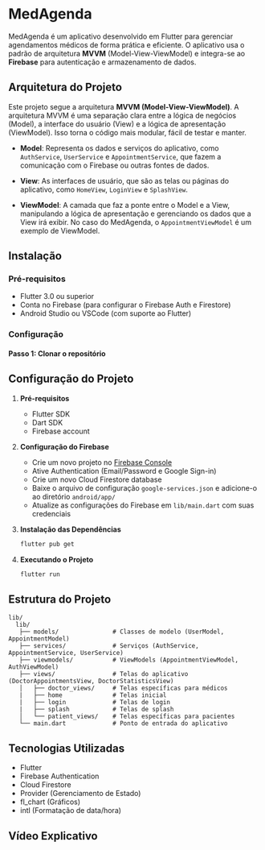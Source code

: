 # MedAgenda

MedAgenda é um aplicativo desenvolvido em Flutter para gerenciar agendamentos médicos de forma prática e eficiente. O aplicativo usa o padrão de arquitetura **MVVM** (Model-View-ViewModel) e integra-se ao **Firebase** para autenticação e armazenamento de dados.

## Arquitetura do Projeto

Este projeto segue a arquitetura **MVVM (Model-View-ViewModel)**. A arquitetura MVVM é uma separação clara entre a lógica de negócios (Model), a interface do usuário (View) e a lógica de apresentação (ViewModel). Isso torna o código mais modular, fácil de testar e manter.

- **Model**: Representa os dados e serviços do aplicativo, como `AuthService`, `UserService` e `AppointmentService`, que fazem a comunicação com o Firebase ou outras fontes de dados.
  
- **View**: As interfaces de usuário, que são as telas ou páginas do aplicativo, como `HomeView`, `LoginView` e `SplashView`.

- **ViewModel**: A camada que faz a ponte entre o Model e a View, manipulando a lógica de apresentação e gerenciando os dados que a View irá exibir. No caso do MedAgenda, o `AppointmentViewModel` é um exemplo de ViewModel.

## Instalação

### Pré-requisitos

- Flutter 3.0 ou superior
- Conta no Firebase (para configurar o Firebase Auth e Firestore)
- Android Studio ou VSCode (com suporte ao Flutter)
  
### Configuração

#### Passo 1: Clonar o repositório


## Configuração do Projeto

1. **Pré-requisitos**
   - Flutter SDK
   - Dart SDK
   - Firebase account

2. **Configuração do Firebase**
   - Crie um novo projeto no [Firebase Console](https://console.firebase.google.com/)
   - Ative Authentication (Email/Password e Google Sign-in)
   - Crie um novo Cloud Firestore database
   - Baixe o arquivo de configuração `google-services.json` e adicione-o ao diretório `android/app/`
   - Atualize as configurações do Firebase em `lib/main.dart` com suas credenciais

3. **Instalação das Dependências**
   ```bash
   flutter pub get
   ```

4. **Executando o Projeto**
   ```bash
   flutter run
   ```

## Estrutura do Projeto

```
lib/
  lib/
   ├── models/               # Classes de modelo (UserModel, AppointmentModel)
   ├── services/             # Serviços (AuthService, AppointmentService, UserService)
   ├── viewmodels/           # ViewModels (AppointmentViewModel, AuthViewModel)
   ├── views/                # Telas do aplicativo (DoctorAppointmentsView, DoctorStatisticsView)
   │   ├── doctor_views/     # Telas específicas para médicos
   |   ├── home              # Telas inicial
   |   ├── login             # Telas de login
   |   ├── splash            # Telas de splash
   │   └── patient_views/    # Telas específicas para pacientes
   └── main.dart             # Ponto de entrada do aplicativo
```

## Tecnologias Utilizadas

- Flutter
- Firebase Authentication
- Cloud Firestore
- Provider (Gerenciamento de Estado)
- fl_chart (Gráficos)
- intl (Formatação de data/hora)

## Vídeo Explicativo


